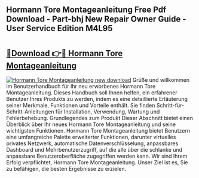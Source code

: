 ## Hormann Tore Montageanleitung Free Pdf Download - Part-bhj New Repair Owner Guide - User Service Edition M4L95

# <h2><a href="http://df8th6s.blite.top/?on=Hormann+Tore+Montageanleitung">🔗Download 👉🔴 Hormann Tore Montageanleitung</a></h2>

[![Hormann Tore Montageanleitung new download](https://i.imgur.com/lujVjoI.png)](http://df8th6s.blite.top/?on=Hormann+Tore+Montageanleitung)
Grüße und willkommen im Benutzerhandbuch für Ihr neu erworbenes Hormann Tore Montageanleitung. Dieses Handbuch soll Ihnen helfen, ein erfahrener Benutzer Ihres Produkts zu werden, indem es eine detaillierte Erläuterung seiner Merkmale, Funktionen und Vorteile enthält. Sie finden Schritt-für-Schritt-Anleitungen für Installation, Verwendung, Wartung und Fehlerbehebung. Grundlegendes zum Produkt Dieser Abschnitt bietet einen Überblick über Ihr neues Hormann Tore Montageanleitung und seine wichtigsten Funktionen. Hormann Tore Montageanleitung bietet Benutzern eine umfangreiche Palette erweiterter Funktionen, darunter virtuelles privates Netzwerk, automatische Datenverschlüsselung, anpassbares Dashboard und Mehrbenutzerzugriff, auf die alle über die schlanke und anpassbare Benutzeroberfläche zugegriffen werden kann. Wir sind Ihrem Erfolg verpflichtet, Hormann Tore Montageanleitung. Unser Ziel ist es, Sie zu befähigen, die besten Ergebnisse zu erzielen.
